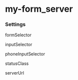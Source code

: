 # my-form_server

### Settings

formSelector

inputSelector

phoneInputSelector

statusClass

serverUrl

